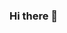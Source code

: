 ### Hi there 👋

<!-- [![Top Langs](https://github-readme-stats-roan-seven-25.vercel.app/api/top-langs/?username=iammytoo&count_private=true)](https://github.com/anuraghazra/github-readme-stats)
[![Anurag's GitHub stats](https://github-readme-stats-roan-seven-25.vercel.app/api?username=iammytoo&count_private=true)](https://github.com/anuraghazra/github-readme-stats)
-->



<!--
**iammytoo/iammytoo** is a ✨ _special_ ✨ repository because its `README.md` (this file) appears on your GitHub profile.

Here are some ideas to get you started:

- 🔭 I’m currently working on ...
- 🌱 I’m currently learning ...
- 👯 I’m looking to collaborate on ...
- 🤔 I’m looking for help with ...
- 💬 Ask me about ...
- 📫 How to reach me: ...
- 😄 Pronouns: ...
- ⚡ Fun fact: ...
-->
